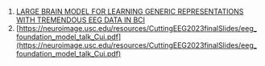 1. [LARGE BRAIN MODEL FOR LEARNING GENERIC REPRESENTATIONS WITH TREMENDOUS EEG DATA IN BCI](https://openreview.net/pdf?id=QzTpTRVtrP)
2. [https://neuroimage.usc.edu/resources/CuttingEEG2023finalSlides/eeg_foundation_model_talk_Cui.pdf](https://neuroimage.usc.edu/resources/CuttingEEG2023finalSlides/eeg_foundation_model_talk_Cui.pdf)
